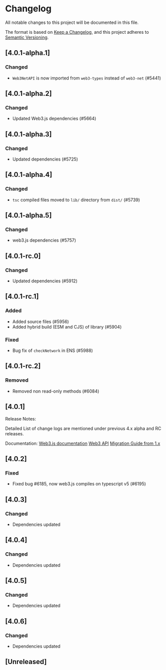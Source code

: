 # Changelog

All notable changes to this project will be documented in this file.

The format is based on [Keep a Changelog](https://keepachangelog.com/en/1.0.0/),
and this project adheres to [Semantic Versioning](https://semver.org/spec/v2.0.0.html).

<!-- EXAMPLE

## [1.0.0]

### Added

- I've added feature XY (#1000)

### Changed

- I've cleaned up XY (#1000)

### Deprecated

- I've deprecated XY (#1000)

### Removed

- I've removed XY (#1000)

### Fixed

- I've fixed XY (#1000)

### Security

- I've improved the security in XY (#1000)

-->

## [4.0.1-alpha.1]

### Changed

-   `Web3NetAPI` is now imported from `web3-types` instead of `web3-net` (#5441)

## [4.0.1-alpha.2]

### Changed

-   Updated Web3.js dependencies (#5664)

## [4.0.1-alpha.3]

### Changed

-   Updated dependencies (#5725)

## [4.0.1-alpha.4]

### Changed

-   `tsc` compiled files moved to `lib/` directory from `dist/` (#5739)

## [4.0.1-alpha.5]

### Changed

-   web3.js dependencies (#5757)

## [4.0.1-rc.0]

### Changed

-   Updated dependencies (#5912)

## [4.0.1-rc.1]

### Added

-   Added source files (#5956)
-   Added hybrid build (ESM and CJS) of library (#5904)

### Fixed

-   Bug fix of `checkNetwork` in ENS (#5988)

## [4.0.1-rc.2]

### Removed

-   Removed non read-only methods (#6084)

## [4.0.1]

Release Notes:

Detailed List of change logs are mentioned under previous 4.x alpha and RC releases.

Documentation:
[Web3.js documentation](https://docs.web3js.org/)
[Web3 API](https://docs.web3js.org/api)
[Migration Guide from 1.x](https://docs.web3js.org/guides/web3_upgrade_guide/x/)

## [4.0.2]

### Fixed

-   Fixed bug #6185, now web3.js compiles on typescript v5 (#6195)

## [4.0.3]

### Changed

-   Dependencies updated

## [4.0.4]

### Changed

-   Dependencies updated

## [4.0.5]

### Changed

-   Dependencies updated

## [4.0.6]

### Changed

-   Dependencies updated

## [Unreleased]
